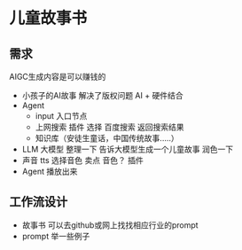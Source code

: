 # 儿童故事书

## 需求
AIGC生成内容是可以赚钱的
- 小孩子的AI故事  解决了版权问题
  AI + 硬件结合
- Agent 
  - input 入口节点
  - 上网搜索  插件  选择 百度搜索 返回搜索结果
  - 知识库（安徒生童话，中国传统故事.....）
- LLM 大模型 整理一下 告诉大模型生成一个儿童故事
  润色一下
- 声音 tts 选择音色 卖点 音色？ 插件
- Agent 播放出来

## 工作流设计
- 故事书
  可以去github或网上找找相应行业的prompt
- prompt
  举一些例子